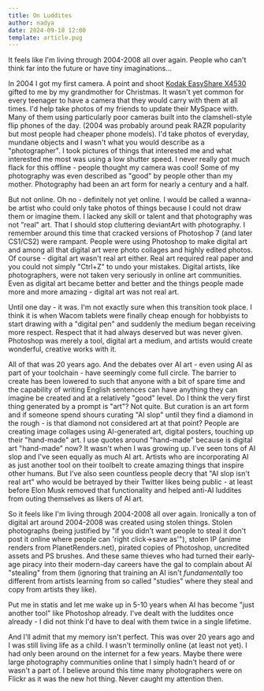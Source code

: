 ```yaml
---
title: On Luddites
author: nadya
date: 2024-09-18 12:00
template: article.pug
---
```


It feels like I'm living through 2004-2008 all over again. People who can't think far into the future or have tiny imaginations...

<span class="more"></span>

In 2004 I got my first camera. A point and shoot [Kodak EasyShare X4530](https://en.wikipedia.org/wiki/Kodak_EasyShare_DX4530) gifted to me by my grandmother for Christmas. It wasn't yet common for every teenager to have a camera that they would carry with them at all times. I'd help take photos of my friends to update their MySpace with. Many of them using particularly poor cameras built into the clamshell-style flip phones of the day. (2004 was probably around peak RAZR popularity but most people had cheaper phone models). I'd take photos of everyday, mundane objects and I wasn't what you would describe as a "photographer". I took pictures of things that interested me and what interested me most was using a low shutter speed. I never really got much flack for this offline - people thought my camera was cool! Some of my photography was even described as "good" by people other than my mother. Photography had been an art form for nearly a century and a half.

But not online. Oh no - definitely not yet online. I would be called a wanna-be artist who could only take photos of things because I could not draw them or imagine them. I lacked any skill or talent and that photography was not "real" art. That I should stop cluttering deviantArt with photography. I remember around this time that cracked versions of Photoshop 7 (and later CS1/CS2) were rampant. People were using Photoshop to make digital art and among all that digital art were photo collages and highly edited photos. Of course - digital art wasn't real art either. Real art required real paper and you could not simply "Ctrl+Z" to undo your mistakes. Digital artists, like photographers, were not taken very seriously in online art communities. Even as digital art became better and better and the things people made more and more amazing - digital art was not real art.

Until one day - it was. I'm not exactly sure when this transition took place. I think it is when Wacom tablets were finally cheap enough for hobbyists to start drawing with a "digital pen" and suddenly the medium began receiving more respect. Respect that it had always deserved but was never given. Photoshop was merely a tool, digital art a medium, and artists would create wonderful, creative works with it.

All of that was 20 years ago. And the debates over AI art - even using AI as part of your toolchain - have seemingly come full circle. The barrier to create has been lowered to such that anyone with a bit of spare time and the capability of writing English sentences can have anything they can imagine be created and at a relatively "good" level. Do I think the very first thing generated by a prompt is "art"? Not quite. But curation is an art form and if someone spend shours curating "AI slop" until they find a diamond in the rough - is that diamond not considered art at that point? People are creating image collages using AI-generated art, digital posters, touching up their "hand-made" art. I use quotes around "hand-made" because is digital art "hand-made" now? It wasn't when I was growing up. I've seen tons of AI slop and I've seen equally as much AI art. Artists who are incorporating AI as just another tool on their toolbelt to create amazing things that inspire other humans. But I've also seen countless people decry that "AI slop isn't real art" who would be betrayed by their Twitter likes being public - at least before Elon Musk removed that functionality and helped anti-AI luddites from outing themselves as likers of AI art.

So it feels like I'm living through 2004-2008 all over again. Ironically a ton of digital art around 2004-2008 was created using stolen things. Stolen photographs (being justified by "if you didn't want people to steal it don't post it online where people can 'right click->save as'"), stolen IP (anime renders from PlanetRenders.net), pirated copies of Photoshop, uncredited assets and PS brushes. And these same thieves who had turned their early-age piracy into their modern-day careers have the gal to complain about AI "stealing" from them (ignoring that training an AI isn't <em>fundamentally</em> too different from artists learning from so called "studies" where they steal and copy from artists they like).

Put me in statis and let me wake up in 5-10 years when AI has become "just another tool" like Photoshop already. I've dealt with the luddites once already - I did not think I'd have to deal with them twice in a single lifetime.

And I'll admit that my memory isn't perfect. This was over 20 years ago and I was still living life as a child. I wasn't terminolly online (at least not yet). I had only been around on the internet for a few years. Maybe there were large photography communities online that I simply hadn't heard of or wasn't a part of. I believe around this time many photographers were on Flickr as it was the new hot thing. Never caught my attention then.
